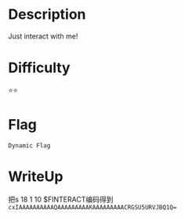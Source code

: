 # Description
Just interact with me!

# Difficulty
:star::star:

# Flag
`Dynamic Flag`

# WriteUp
把s 18 1 10 $FINTERACT编码得到
`cxIAAAAAAAAAAQAAAAAAAAAKAAAAAAAAACRGSU5URVJBQ1Q=`